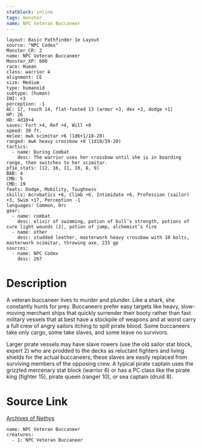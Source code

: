 ```yaml
---
statblock: inline
tags: monster
name: NPC Veteran Buccaneer
---
```

```statblock
layout: Basic Pathfinder 1e Layout
source: "NPC Codex"
Monster_CR: 2
name: NPC Veteran Buccaneer
Monster_XP: 600
race: Human
class: warrior 4
alignment: CE
size: Medium
type: humanoid
subtype: (human)
INI: +3
perception: -1
AC: 17, touch 14, flat-footed 13 (armor +3, dex +3, dodge +1)
HP: 26
HD: 4d10+4
saves: Fort +4, Ref +4, Will +0
speed: 30 ft.
melee: mwk scimitar +6 (1d6+1/18-20)
ranged: mwk heavy crossbow +8 (1d10/19-20)
tactics:
  - name: During Combat
    desc: The warrior uses her crossbow until she is in boarding range, then switches to her scimitar.
pf1e_stats: [12, 16, 11, 10, 8, 9]
BAB: 4
CMB: 5
CMD: 19
feats: Dodge, Mobility, Toughness
skills: Acrobatics +6, Climb +6, Intimidate +6, Profession (sailor) +3, Swim +17, Perception -1
languages: Common, Orc
gear:
  - name: combat
    desc: elixir of swimming, potion of bull’s strength, potions of cure light wounds (2), potion of jump, alchemist’s fire
  - name: other
    desc: studded leather, masterwork heavy crossbow with 10 bolts, masterwork scimitar, throwing axe, 231 gp
sources:
  - name: NPC Codex
    desc: 267
```
# Description
A veteran buccaneer lives to murder and plunder. Like a shark, she constantly hunts for prey. Buccaneers prefer easy targets like heavy, slow-moving merchant ships that quickly surrender their booty rather than fast military vessels that at best have a stockpile of weapons and at worst carry a full crew of angry sailors itching to spill pirate blood. Some buccaneers take only cargo, some take slaves, and some leave no survivors.

Larger pirate vessels may have slave rowers (use the old sailor stat block, expert 2) who are prodded to the decks as reluctant fighters and living shields for the actual buccaneers; these slaves are easily replaced from surviving members of the opposing crew. A typical pirate captain uses the grizzled mercenary stat block (warrior 6) or has a PC class like the pirate king (fighter 15), pirate queen (ranger 10), or sea captain (druid 8).
# Source Link
[Archives of Nethys](https://aonprd.com/NPCDisplay.aspx?ItemName=Veteran%20Buccaneer)
```encounter-table
name: NPC Veteran Buccaneer
creatures:
  - 1: NPC Veteran Buccaneer
```
